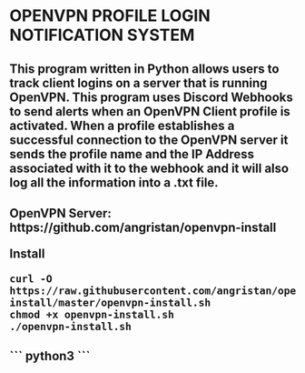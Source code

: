 # OPENVPN PROFILE LOGIN NOTIFICATION SYSTEM
<h2>
This program written in Python allows users to track client logins on a server that is running OpenVPN. This program uses Discord Webhooks to send alerts when an OpenVPN Client profile is activated. When a profile establishes a successful connection to the OpenVPN server it sends the profile name and the IP Address associated with it to the webhook and it will also log all the information into a .txt file.
</h2>
<h2>
OpenVPN Server: https://github.com/angristan/openvpn-install

  Install

  ```
  curl -O https://raw.githubusercontent.com/angristan/openvpn-install/master/openvpn-install.sh
  chmod +x openvpn-install.sh
  ./openvpn-install.sh
  ```
</h2>

<h2>
  ```
  python3 
  ```
</h2>

